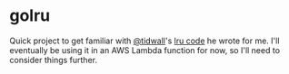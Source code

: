 # golru

Quick project to get familiar with [@tidwall](https://github.com/tidwall)'s [lru code](https://github.com/tidwall/lru-server) he wrote for me. I'll eventually be using it in an AWS Lambda function for now, so I'll need to consider things further.
